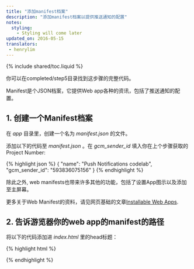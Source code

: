 ```yaml
---
title: "添加manifest档案"
description: "添加manifest档案以提供推送通知的配置"
notes:
  styling:
    - Styling will come later
updated_on: 2016-05-15
translators:
 - henrylim
---
```


{% include shared/toc.liquid %}

你可以在completed/step5目录找到这步骤的完整代码。

Manifest是个JSON档案，它提供Web app各种的资讯，包括了推送通知的配置。

## 1. 创建一个Manifest档案

在 _app_ 目录里，创建一个名为 _manifest.json_ 的文件。

添加以下的代码至 _manifest.json_ 。在 _gcm\_sender\_id_ 填入你在上个步骤获取的Project Number:

{% highlight json %}
{
  "name": "Push Notifications codelab",
  "gcm_sender_id": "593836075156"
}
{% endhighlight %}

除此之外, web manifests也带来许多其他的功能，包括了设置App图示以及添加至主屏幕。

更多关于Web Manifest的资料，请见网页基础的文章[Installable Web Apps](/web/updates/2014/11/Support-for-installable-web-apps-with-webapp-manifest-in-chrome-38-for-Android).

## 2. 告诉游览器你的web app的manifest的路径

将以下的代码添加进 _index.html_ 里的head标题：

{% highlight html %}
<link rel="manifest" href="manifest.json">
{% endhighlight %}
